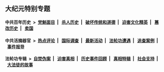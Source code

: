 ## 大纪元特别专题

#### 中共百年历史 &nbsp;>&nbsp; [党魁面目](indexes/nf1176107/README.md?04220430) &nbsp;| &nbsp; [杀人历史](indexes/nf1176106/README.md?04220430) &nbsp;| &nbsp; [破坏传统和道德](indexes/nf1176106/README.md?04220430) &nbsp;| &nbsp; [迫害文化精英](indexes/nf1176111/README.md?04220430) &nbsp;| &nbsp; [篡改历史](indexes/nf1176115/README.md?04220430) &nbsp;| &nbsp; [卖国](indexes/nf1176117/README.md?04220430) 

#### 中共活摘器官 &nbsp;>&nbsp; [热点评论](indexes/nf5879/README.md?04220430) &nbsp;| &nbsp; [国际调查](indexes/nf5947/README.md?04220430) &nbsp;| &nbsp; [最新活动](indexes/nf5883/README.md?04220430) &nbsp;| &nbsp; [法轮功遭遇](indexes/nf5881/README.md?04220430) &nbsp;| &nbsp; [追查案例](indexes/nf5880/README.md?04220430) &nbsp;| &nbsp; [事件报导](indexes/nf5877/README.md?04220430) 

#### 法轮功专辑 &nbsp;>&nbsp; [自焚伪案](indexes/nf5562/README.md?04220430) &nbsp;| &nbsp; [迫害真相](indexes/nf4379/README.md?04220430) &nbsp;| &nbsp; [历史事件回顾](indexes/nf5793/README.md?04220430) &nbsp;| &nbsp; [真相特辑](indexes/nf4389/README.md?04220430) &nbsp;| &nbsp; [社会支持](indexes/nf4386/README.md?04220430) &nbsp;| &nbsp; [大法徒的故事](indexes/nf1147481/README.md?04220430) 
